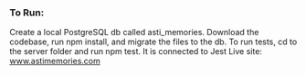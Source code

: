 ### To Run:
Create a local PostgreSQL db called asti_memories.
Download the codebase, run npm install, and migrate the files to the db. To run tests, cd to the server folder and run npm test. It is connected to Jest
Live site: www.astimemories.com
